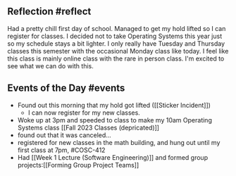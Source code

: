 ## Reflection #reflect

Had a pretty chill first day of school. Managed to get my hold lifted so I can register for classes. I decided not to take Operating Systems this year just so my schedule stays a bit lighter. I only really have Tuesday and Thursday classes this semester with the occasional Monday class like today. I feel like this class is mainly online class with the rare in person class. I'm excited to see what we can do with this.

## Events of the Day #events 

- Found out this morning that my hold got lifted ([[Sticker Incident]])
	- I can now register for my new classes.
- Woke up at 3pm and speeded to class to make my 10am Operating Systems class [[Fall 2023 Classes (depricated)]]
- found out that it was canceled...
- registered for new classes in the math building, and hung out until my first class at 7pm, #COSC-412 
- Had [[Week 1 Lecture (Software Engineering)]] and formed group projects:[[Forming Group Project Teams]]